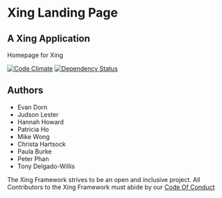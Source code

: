 Xing Landing Page
===

A Xing Application
---

Homepage for Xing

[![Code Climate](https://codeclimate.com/github/XingFramework/xing-website/badges/gpa.svg)](https://codeclimate.com/github/XingFramework/xing-website)
[![Dependency Status](https://gemnasium.com/XingFramework/xing-website.svg)](https://gemnasium.com/XingFramework/xing-website)

Authors
-------

* Evan Dorn
* Judson Lester
* Hannah Howard
* Patricia Ho
* Mike Wong
* Christa Hartsock
* Paula Burke
* Peter Phan
* Tony Delgado-Willis

The Xing Framework strives to be an open and inclusive project. All Contributors to the Xing Framework must abide by our [Code Of Conduct](http://github.com/XingFramework/xing-website/blob/master/CODE_OF_CONDUCT.md)
